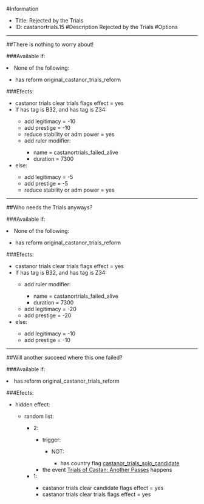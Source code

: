 #Information
 - Title: Rejected by the Trials
 - ID: castanortrials.15
#Description
Rejected by the Trials
#Options

___
##There is nothing to worry about!

###Available if:
<li>None of the following:</li><ul><li>has reform original_castanor_trials_reform</li></ul>

###Efects:<ul><li>castanor trials clear trials flags effect = yes</li><li>If has tag is B32, and has tag is Z34:</li><ul><li>add legitimacy = -10</li><li>add prestige = -10</li><li>reduce stability or adm power = yes</li><li>add ruler modifier:</li><ul><li>name = castanortrials_failed_alive</li><li>duration = 7300</li></ul></ul><li>else:</li><ul><li>add legitimacy = -5</li><li>add prestige = -5</li><li>reduce stability or adm power = yes</li></ul></ul>

___
##Who needs the Trials anyways?

###Available if:
<li>None of the following:</li><ul><li>has reform original_castanor_trials_reform</li></ul>

###Efects:<ul><li>castanor trials clear trials flags effect = yes</li><li>If has tag is B32, and has tag is Z34:</li><ul><li>add ruler modifier:</li><ul><li>name = castanortrials_failed_alive</li><li>duration = 7300</li></ul><li>add legitimacy = -20</li><li>add prestige = -20</li></ul><li>else:</li><ul><li>add legitimacy = -10</li><li>add prestige = -10</li></ul></ul>

___
##Will another succeed where this one failed?

###Available if:
<li>has reform original_castanor_trials_reform</li>

###Efects:<ul><li>hidden effect:</li><ul><li>random list:</li><ul><li>2:</li><ul><li>trigger:</li><ul><li>NOT:</li><ul><li>has country flag [castanor_trials_solo_candidate](../flags/castanor_trials_solo_candidate.md)</li></ul></ul><li>the event [Trials of Castan: Another Passes](../events/trials_of_castan_another_passes2.md) happens</li></ul><li>1:</li><ul><li>castanor trials clear candidate flags effect = yes</li><li>castanor trials clear trials flags effect = yes</li></ul></ul></ul></ul>
